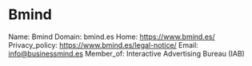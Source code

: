 
# Bmind

Name: Bmind
Domain: bmind.es
Home: https://www.bmind.es/
Privacy_policy: https://www.bmind.es/legal-notice/
Email: info@businessmind.es
Member_of: Interactive Advertising Bureau (IAB)
